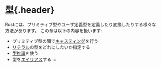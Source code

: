 # [型](#型){.header}

Rustには、プリミティブ型やユーザ定義型を定義したり変換したりする様々な方法があります。
この章は以下の内容を扱います:

-   プリミティブ型の間で[キャスティング](types/cast.html)を行う
-   [リテラル](types/literals.html)の型をどれにしたいか指定する
-   [型推論](types/inference.html)を使う
-   型を[エイリアス](types/alias.html)する
:::

